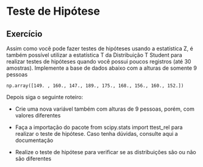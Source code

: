 # Teste de Hipótese

## Exercício

Assim como você pode fazer testes de hipóteses usando a estatística Z, é também possível utilizar a estatística T da Distribuição T Student para realizar testes de hipóteses quando você possui poucos registros (até 30 amostras). Implemente a base de dados abaixo com a alturas de somente 9 pessoas

```
np.array([149. , 160., 147., 189., 175., 168., 156., 160., 152.])
```

Depois siga o seguinte roteiro:

- Crie uma nova variável também com alturas de 9 pessoas, porém, com valores diferentes

- Faça a importação do pacote from scipy.stats import ttest_rel para realizar o teste de hipótese. Caso tenha dúvidas, consulte aqui a documentação

- Realize o teste de hipótese para verificar se as distribuições são ou não são diferentes